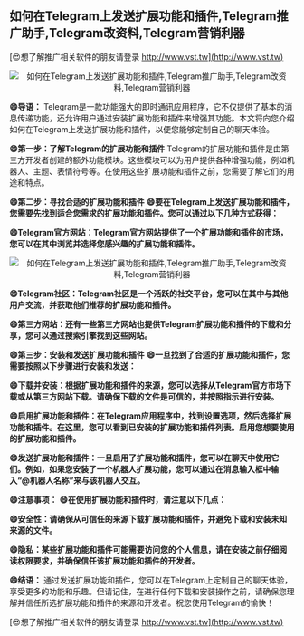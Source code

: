 ## **如何在Telegram上发送扩展功能和插件,Telegram推广助手,Telegram改资料,Telegram营销利器**

[😍想了解推广相关软件的朋友请登录 http://www.vst.tw](http://www.vst.tw)

 <center><img src="https://vst.tw/MP4/tuiguang/png/2.png" alt="如何在Telegram上发送扩展功能和插件,Telegram推广助手,Telegram改资料,Telegram营销利器"></center>

**😄导语：**
Telegram是一款功能强大的即时通讯应用程序，它不仅提供了基本的消息传递功能，还允许用户通过安装扩展功能和插件来增强其功能。本文将向您介绍如何在Telegram上发送扩展功能和插件，以便您能够定制自己的聊天体验。

**😄第一步：了解Telegram的扩展功能和插件**
Telegram的扩展功能和插件是由第三方开发者创建的额外功能模块。这些模块可以为用户提供各种增强功能，例如机器人、主题、表情符号等。在使用这些扩展功能和插件之前，您需要了解它们的用途和特点。

**😄第二步：寻找合适的扩展功能和插件**
**😄要在Telegram上发送扩展功能和插件，您需要先找到适合您需求的扩展功能和插件。您可以通过以下几种方式获得：**

**😄Telegram官方网站：Telegram官方网站提供了一个扩展功能和插件的市场，您可以在其中浏览并选择您感兴趣的扩展功能和插件。**

 <center><img src="https://vst.tw/MP4/tuiguang/png/0.png" alt="如何在Telegram上发送扩展功能和插件,Telegram推广助手,Telegram改资料,Telegram营销利器"></center>

**😄Telegram社区：Telegram社区是一个活跃的社交平台，您可以在其中与其他用户交流，并获取他们推荐的扩展功能和插件。**

**😄第三方网站：还有一些第三方网站也提供Telegram扩展功能和插件的下载和分享，您可以通过搜索引擎找到这些网站。**

**😄第三步：安装和发送扩展功能和插件**
**😄一旦找到了合适的扩展功能和插件，您需要按照以下步骤进行安装和发送：**

**😄下载并安装：根据扩展功能和插件的来源，您可以选择从Telegram官方市场下载或从第三方网站下载。请确保下载的文件是可信的，并按照指示进行安装。**

**😄启用扩展功能和插件：在Telegram应用程序中，找到设置选项，然后选择扩展功能和插件。在这里，您可以看到已安装的扩展功能和插件列表。启用您想要使用的扩展功能和插件。**

**😄发送扩展功能和插件：一旦启用了扩展功能和插件，您可以在聊天中使用它们。例如，如果您安装了一个机器人扩展功能，您可以通过在消息输入框中输入“@机器人名称”来与该机器人交互。**

**😄注意事项：**
**😄在使用扩展功能和插件时，请注意以下几点：**

**😄安全性：请确保从可信任的来源下载扩展功能和插件，并避免下载和安装未知来源的文件。**

**😄隐私：某些扩展功能和插件可能需要访问您的个人信息，请在安装之前仔细阅读权限要求，并确保信任该扩展功能和插件的开发者。**

**😄结语：**
通过发送扩展功能和插件，您可以在Telegram上定制自己的聊天体验，享受更多的功能和乐趣。但请记住，在进行任何下载和安装操作之前，请确保您理解并信任所选扩展功能和插件的来源和开发者。祝您使用Telegram的愉快！

[😍想了解推广相关软件的朋友请登录 http://www.vst.tw](http://www.vst.tw)



